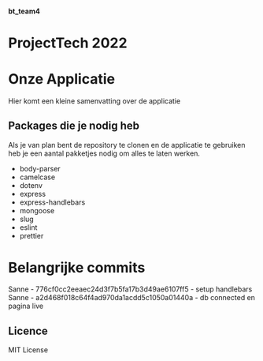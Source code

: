 #### bt_team4 

# ProjectTech 2022
# Onze Applicatie
Hier komt een kleine samenvatting over de applicatie

## Packages die je nodig heb
Als je van plan bent de repository te clonen en de applicatie te gebruiken heb je een aantal pakketjes nodig om alles te laten werken.

* body-parser
* camelcase
* dotenv
* express
* express-handlebars
* mongoose
* slug
* eslint
* prettier

# Belangrijke commits

Sanne - 776cf0cc2eeaec24d3f7b5fa17b3d49ae6107ff5 - setup handlebars <br>
Sanne - a2d468f018c64f4ad970da1acdd5c1050a01440a - db connected en pagina live

## Licence
 MIT License
